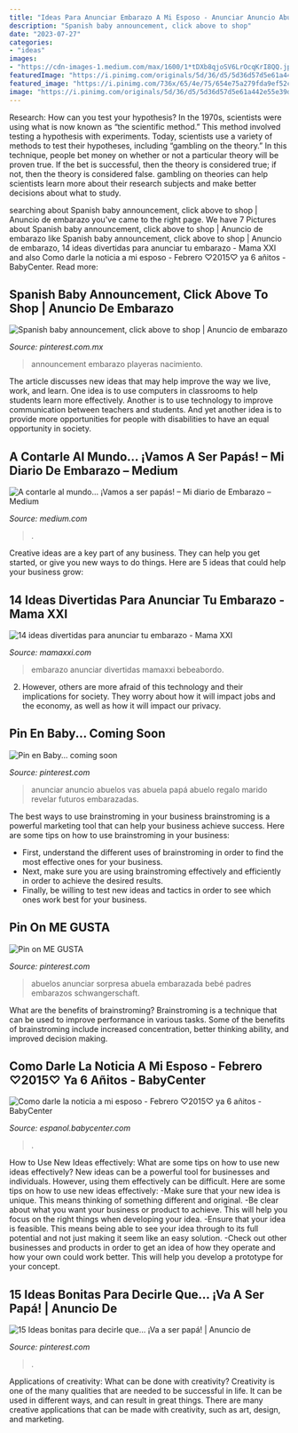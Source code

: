 ```yaml
---
title: "Ideas Para Anunciar Embarazo A Mi Esposo - Anunciar Anuncio Abuelos Vas Abuela Papá Abuelo Regalo Marido Revelar Futuros Embarazadas"
description: "Spanish baby announcement, click above to shop"
date: "2023-07-27"
categories:
- "ideas"
images:
- "https://cdn-images-1.medium.com/max/1600/1*tDXb8qjoSV6LrOcqKrI8QQ.jpeg"
featuredImage: "https://i.pinimg.com/originals/5d/36/d5/5d36d57d5e61a442e55e39d039005c5a.jpg"
featured_image: "https://i.pinimg.com/736x/65/4e/75/654e75a279fda9ef52ca49f17dc43f71.jpg"
image: "https://i.pinimg.com/originals/5d/36/d5/5d36d57d5e61a442e55e39d039005c5a.jpg"
---
```



Research: How can you test your hypothesis?
In the 1970s, scientists were using what is now known as “the scientific method.” This method involved testing a hypothesis with experiments. Today, scientists use a variety of methods to test their hypotheses, including “gambling on the theory.” In this technique, people bet money on whether or not a particular theory will be proven true. If the bet is successful, then the theory is considered true; if not, then the theory is considered false. gambling on theories can help scientists learn more about their research subjects and make better decisions about what to study.

	

		
searching about Spanish baby announcement, click above to shop | Anuncio de embarazo you've came to the right page. We have 7 Pictures about Spanish baby announcement, click above to shop | Anuncio de embarazo like Spanish baby announcement, click above to shop | Anuncio de embarazo, 14 ideas divertidas para anunciar tu embarazo - Mama XXI and also Como darle la noticia a mi esposo - Febrero ♡2015♡ ya 6 añitos - BabyCenter. Read more:
		
    
## Spanish Baby Announcement, Click Above To Shop | Anuncio De Embarazo

<img loading=lazy src="https://i.pinimg.com/736x/65/4e/75/654e75a279fda9ef52ca49f17dc43f71.jpg" onerror="this.onerror=null;this.src='https://tse2.mm.bing.net/th?id=OIP._O6UnE-XnbVPSPUxaCm-YAHaKd&amp;pid=15.1';" alt="Spanish baby announcement, click above to shop | Anuncio de embarazo">

_Source: pinterest.com.mx_

>announcement embarazo playeras nacimiento. 

	

The article discusses new ideas that may help improve the way we live, work, and learn. One idea is to use computers in classrooms to help students learn more effectively. Another is to use technology to improve communication between teachers and students. And yet another idea is to provide more opportunities for people with disabilities to have an equal opportunity in society.

    
## A Contarle Al Mundo… ¡Vamos A Ser Papás! – Mi Diario De Embarazo – Medium

<img loading=lazy src="https://cdn-images-1.medium.com/max/1600/1*tDXb8qjoSV6LrOcqKrI8QQ.jpeg" onerror="this.onerror=null;this.src='https://tse4.mm.bing.net/th?id=OIP.ni_grXhjvtjaLswhS_1_DQHaJ4&amp;pid=15.1';" alt="A contarle al mundo… ¡Vamos a ser papás! – Mi diario de Embarazo – Medium">

_Source: medium.com_

>. 

	

Creative ideas are a key part of any business. They can help you get started, or give you new ways to do things. Here are 5 ideas that could help your business grow:

    
## 14 Ideas Divertidas Para Anunciar Tu Embarazo - Mama XXI

<img loading=lazy src="https://www.mamaxxi.com/wp-content/uploads/2015/03/bebeabordo.jpg" onerror="this.onerror=null;this.src='https://tse1.mm.bing.net/th?id=OIP.2eIRUVQwTU9oh0ayBhS7XgHaLJ&amp;pid=15.1';" alt="14 ideas divertidas para anunciar tu embarazo - Mama XXI">

_Source: mamaxxi.com_

>embarazo anunciar divertidas mamaxxi bebeabordo. 

	

2. However, others are more afraid of this technology and their implications for society. They worry about how it will impact jobs and the economy, as well as how it will impact our privacy. 

    
## Pin En Baby... Coming Soon

<img loading=lazy src="https://i.pinimg.com/originals/5d/36/d5/5d36d57d5e61a442e55e39d039005c5a.jpg" onerror="this.onerror=null;this.src='https://tse1.mm.bing.net/th?id=OIP.5_PgIVv8grtVyepF2se9igHaJ4&amp;pid=15.1';" alt="Pin en Baby... coming soon">

_Source: pinterest.com_

>anunciar anuncio abuelos vas abuela papá abuelo regalo marido revelar futuros embarazadas. 

	

The best ways to use brainstroming in your business
brainstroming is a powerful marketing tool that can help your business achieve success. Here are some tips on how to use brainstroming in your business: 
- First, understand the different uses of brainstroming in order to find the most effective ones for your business. 
- Next, make sure you are using brainstroming effectively and efficiently in order to achieve the desired results. 
- Finally, be willing to test new ideas and tactics in order to see which ones work best for your business.

    
## Pin On ME GUSTA

<img loading=lazy src="https://i.pinimg.com/736x/c3/4f/0d/c34f0d9f7e6c067f6e263d278789f270--iker-baby-ideas.jpg" onerror="this.onerror=null;this.src='https://tse1.mm.bing.net/th?id=OIP.H6q7eCzJt_dz-X-HT36wxQHaFj&amp;pid=15.1';" alt="Pin on ME GUSTA">

_Source: pinterest.com_

>abuelos anunciar sorpresa abuela embarazada bebé padres embarazos schwangerschaft. 

	

What are the benefits of brainstroming?
Brainstroming is a technique that can be used to improve performance in various tasks. Some of the benefits of brainstroming include increased concentration, better thinking ability, and improved decision making.

    
## Como Darle La Noticia A Mi Esposo - Febrero ♡2015♡ Ya 6 Añitos - BabyCenter

<img loading=lazy src="https://imageserve.babycenter.com/27/000/269/xlDdkz98A4snkRs3S7rIniwb9ryR4DSW_med.jpg" onerror="this.onerror=null;this.src='https://tse3.mm.bing.net/th?id=OIP.FHCoPRskBjhNj3nr3PMN1wAAAA&amp;pid=15.1';" alt="Como darle la noticia a mi esposo - Febrero ♡2015♡ ya 6 añitos - BabyCenter">

_Source: espanol.babycenter.com_

>. 

	

How to Use New Ideas effectively: What are some tips on how to use new ideas effectively?
New ideas can be a powerful tool for businesses and individuals. However, using them effectively can be difficult. Here are some tips on how to use new ideas effectively: 
-Make sure that your new idea is unique. This means thinking of something different and original. 
-Be clear about what you want your business or product to achieve. This will help you focus on the right things when developing your idea. 
-Ensure that your idea is feasible. This means being able to see your idea through to its full potential and not just making it seem like an easy solution. 
-Check out other businesses and products in order to get an idea of how they operate and how your own could work better. This will help you develop a prototype for your concept.

    
## 15 Ideas Bonitas Para Decirle Que… ¡Va A Ser Papá! | Anuncio De

<img loading=lazy src="https://i.pinimg.com/originals/9a/bd/b1/9abdb14076c8776765f5622ffa41096a.png" onerror="this.onerror=null;this.src='https://tse1.mm.bing.net/th?id=OIP.mDIj36zGKdt06QqO4JEPbAHaIJ&amp;pid=15.1';" alt="15 Ideas bonitas para decirle que… ¡Va a ser papá! | Anuncio de">

_Source: pinterest.com_

>. 

	

Applications of creativity: What can be done with creativity?
Creativity is one of the many qualities that are needed to be successful in life. It can be used in different ways, and can result in great things. There are many creative applications that can be made with creativity, such as art, design, and marketing.

